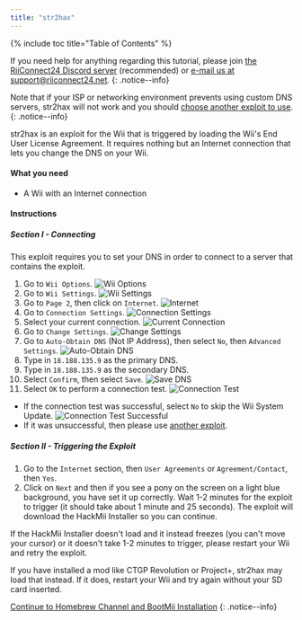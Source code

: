 ```yaml
---
title: "str2hax"
---
```


{% include toc title="Table of Contents" %}

If you need help for anything regarding this tutorial, please join [the RiiConnect24 Discord server](https://discord.gg/rc24) (recommended) or [e-mail us at support@riiconnect24.net](mailto:support@riiconnect24.net).
{: .notice--info}

Note that if your ISP or networking environment prevents using custom DNS servers, str2hax will not work and you should [choose another exploit to use](get-started).
{: .notice--info}

str2hax is an exploit for the Wii that is triggered by loading the Wii's End User License Agreement. It requires nothing but an Internet connection that lets you change the DNS on your Wii.

#### What you need

* A Wii with an Internet connection

#### Instructions

##### Section I - Connecting

This exploit requires you to set your DNS in order to connect to a server that contains the exploit.

1. Go to `Wii Options`. ![Wii Options](/images/RiiConnect24/Internet_1.png)
2. Go to `Wii Settings`. ![Wii Settings](/images/RiiConnect24/Internet_2.png)
3. Go to `Page 2`, then click on `Internet`. ![Internet](/images/RiiConnect24/Internet_3.png)
4. Go to `Connection Settings`. ![Connection Settings](/images/RiiConnect24/Internet_4.png)
5. Select your current connection. ![Current Connection](/images/RiiConnect24/Internet_5.png)
6. Go to `Change Settings`. ![Change Settings](/images/RiiConnect24/Internet_6.png)
7. Go to `Auto-Obtain DNS` (Not IP Address), then select `No`, then `Advanced Settings`. ![Auto-Obtain DNS](/images/RiiConnect24/Internet_7.png)
8. Type in `18.188.135.9` as the primary DNS.
9. Type in `18.188.135.9` as the secondary DNS.
10. Select `Confirm`, then select `Save`. ![Save DNS](/images/RiiConnect24/Internet_10.png)
11. Select `OK` to perform a connection test. ![Connection Test](/images/RiiConnect24/Internet_11.png)
   - If the connection test was successful, select `No` to skip the Wii System Update. ![Connection Test Successful](/images/RiiConnect24/Internet_12.png)
   - If it was unsuccessful, then please use [another exploit](get-started).

##### Section II - Triggering the Exploit

1. Go to the `Internet` section, then `User Agreements` or `Agreement/Contact`, then `Yes`.
2. Click on `Next` and then if you see a pony on the screen on a light blue background, you have set it up correctly. Wait 1-2 minutes for the exploit to trigger (it should take about 1 minute and 25 seconds). The exploit will download the HackMii Installer so you can continue.

If the HackMii Installer doesn't load and it instead freezes (you can't move your cursor) or it doesn't take 1-2 minutes to trigger, please restart your Wii and retry the exploit.

If you have installed a mod like CTGP Revolution or Project+, str2hax may load that instead. If it does, restart your Wii and try again without your SD card inserted.

[Continue to Homebrew Channel and BootMii Installation](hbc)
{: .notice--info}
